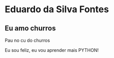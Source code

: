 # Eduardo da Silva Fontes
## Eu amo churros
Pau no cu do churros

<p> Eu sou feliz, eu vou aprender mais PYTHON!</p>

